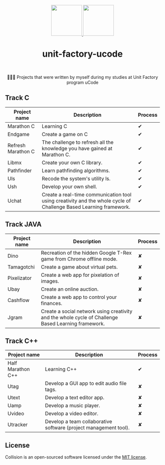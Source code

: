 <p align="center">
    <a href="https://unitfactory.net/en/" target="_blank">
        <img src="https://github.com/viacheslavpleshkov/unit-factory-ucode/blob/master/.git_images/unit_logo.png?raw=true" height="100px">
    </a>
    <a href="https://ucode.world/en/" target="_blank">
        <img src="https://github.com/viacheslavpleshkov/unit-factory-ucode/blob/master/.git_images/ucode_logo.png?raw=true" height="100px">
    </a>
    <h1 align="center">unit-factory-ucode</h1>
    <br>
</p>
<p align="center">🏊🏻‍♂️ Projects that were written by myself during my studies at Unit Factory program uCode</p>

## Track C
|Project name|Description|Process|
|----------------|----------------------------------------------------|---|
|Marathon C|Learning C|✔|
|Endgame|Create a game on C|✔|
|Refresh Marathon C|The challenge to refresh all the knowledge you have gained at Marathon C.|✔|
|Libmx|Create your own C library.|✔|
|Pathfinder|Learn pathfinding algorithms.|✔ |
|Uls|Recode the system's utility ls.|✔|
|Ush|Develop your own shell.|✔|
|Uchat|Create a real-time communication tool using creativity and the whole cycle of Challenge Based Learning framework.|✔|

## Track JAVA
|Project name|Description|Process|
|----------------|----------------------------------------------------|---|
|Dino|Recreation of the hidden Google T-Rex game from Chrome offline mode.|✘|
|Tamagotchi|Create a game about virtual pets.|✘|
|Pixelizator|Create a web app for pixelation of images.|✘|
|Ubay|Create an online auction.|✘|
|Cashflow|Create a web app to control your finances.|✘|
|Jgram|Create a social network using creativity and the whole cycle of Challenge Based Learning framework.|✘|

## Track C++
|Project name|Description|Process|
|----------------|----------------------------------------------------|---|
|Half Marathon C++|Learning C++|✔|
|Utag|Develop a GUI app to edit audio file tags.|✘|
|Utext|Develop a text editor app.|✘|
|Uamp|Develop a music player.|✘|
|Uvideo|Develop a video editor.|✘|
|Utracker|Develop a team collaborative software (project management tool).|✘|



## License

Collision is an open-sourced software licensed under the [MIT license](LICENSE.md).
